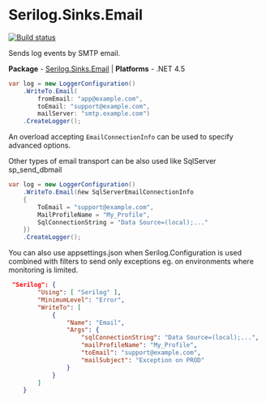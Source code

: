 ﻿# Serilog.Sinks.Email

[![Build status](https://ci.appveyor.com/api/projects/status/sfvp7dw8u6aiodj1/branch/master?svg=true)](https://ci.appveyor.com/project/serilog/serilog-sinks-email/branch/master)

Sends log events by SMTP email.

**Package** - [Serilog.Sinks.Email](http://nuget.org/packages/serilog.sinks.email)
| **Platforms** - .NET 4.5

```csharp
var log = new LoggerConfiguration()
    .WriteTo.Email(
        fromEmail: "app@example.com",
        toEmail: "support@example.com",
        mailServer: "smtp.example.com")
    .CreateLogger();
```

An overload accepting `EmailConnectionInfo` can be used to specify advanced options.

Other types of email transport can be also used like SqlServer sp_send_dbmail
```csharp
var log = new LoggerConfiguration()
    .WriteTo.Email(ńew SqlServerEmailConnectionInfo
    {
        ToEmail = "support@example.com",
        MailProfileName = "My_Profile",
        SqlConnectionString = "Data Source=(local);..."
    })
    .CreateLogger();
```

You can also use appsettings.json when Serilog.Configuration is used combined with filters to send only exceptions eg. on environments where monitoring is limited.
```json
 "Serilog": {
        "Using": [ "Serilog" ],
        "MinimumLevel": "Error",
        "WriteTo": [
            {
                "Name": "Email",
                "Args": {
                    "sqlConnectionString": "Data Source=(local);...",
                    "mailProfileName": "My_Profile",
                    "toEmail": "support@example.com",
                    "mailSubject": "Exception on PROD"
                }
            }
        ]
    }
```
